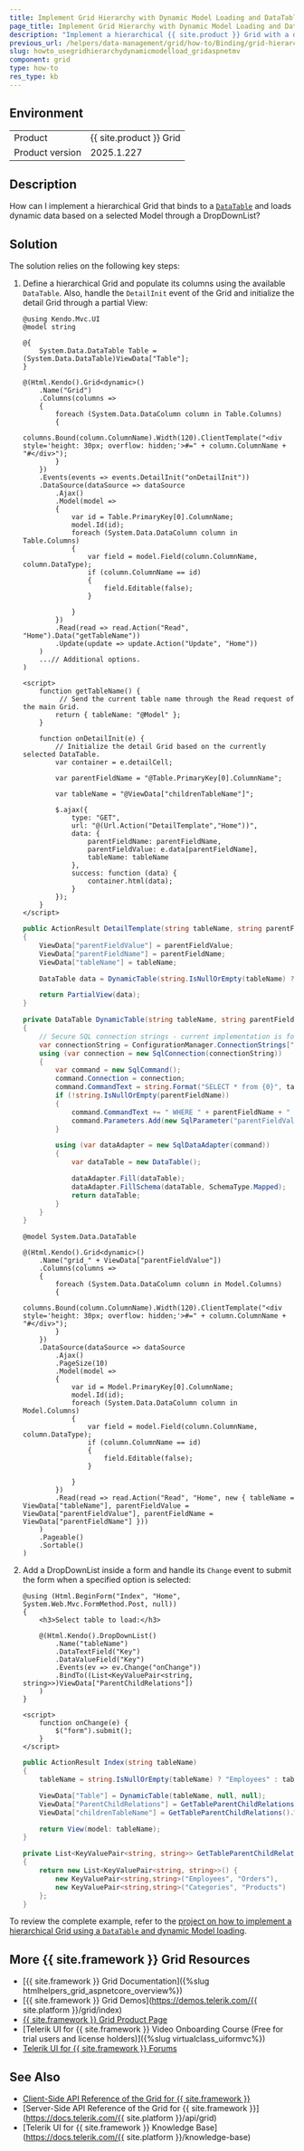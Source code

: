 ```yaml
---
title: Implement Grid Hierarchy with Dynamic Model Loading and DataTable
page_title: Implement Grid Hierarchy with Dynamic Model Loading and DataTable
description: "Implement a hierarchical {{ site.product }} Grid with a dynamic model loading and DataTable in ASP.NET MVC applications."
previous_url: /helpers/data-management/grid/how-to/Binding/grid-hierarchy-with-dynamic-model-loading-and-datatable, /html-helpers/data-management/grid/how-to/Binding/grid-hierarchy-with-dynamic-model-loading-and-datatable
slug: howto_usegridhierarchydynamicmodelload_gridaspnetmv
component: grid
type: how-to
res_type: kb
---
```


## Environment

<table>
 <tr>
  <td>Product</td>
  <td>{{ site.product }} Grid</td>
 </tr>
 <tr>
  <td>Product version</td>
  <td>2025.1.227</td>
 </tr>
</table>

## Description

How can I implement a hierarchical Grid that binds to a [`DataTable`](https://learn.microsoft.com/en-us/dotnet/api/system.data.datatable?view=net-9.0) and loads dynamic data based on a selected Model through a DropDownList?

## Solution

The solution relies on the following key steps:

1. Define a hierarchical Grid and populate its columns using the available `DataTable`. Also, handle the `DetailInit` event of the Grid and initialize the detail Grid through a partial View:

    ```Razor HtmlHelper
    @using Kendo.Mvc.UI
    @model string

    @{
        System.Data.DataTable Table = (System.Data.DataTable)ViewData["Table"];
    }

    @(Html.Kendo().Grid<dynamic>()
        .Name("Grid")
        .Columns(columns =>
        {
            foreach (System.Data.DataColumn column in Table.Columns)
            {
                columns.Bound(column.ColumnName).Width(120).ClientTemplate("<div style='height: 30px; overflow: hidden;'>#=" + column.ColumnName + "#</div>");
            }
        })
        .Events(events => events.DetailInit("onDetailInit"))
        .DataSource(dataSource => dataSource
            .Ajax()
            .Model(model =>
            {
                var id = Table.PrimaryKey[0].ColumnName;
                model.Id(id);
                foreach (System.Data.DataColumn column in Table.Columns)
                {
                    var field = model.Field(column.ColumnName, column.DataType);
                    if (column.ColumnName == id)
                    {
                        field.Editable(false);
                    }

                }
            })
            .Read(read => read.Action("Read", "Home").Data("getTableName"))
            .Update(update => update.Action("Update", "Home"))
        )
        ...// Additional options.
    )

    <script>
        function getTableName() {
             // Send the current table name through the Read request of the main Grid.
            return { tableName: "@Model" };
        }

        function onDetailInit(e) {
            // Initialize the detail Grid based on the currently selected DataTable.
            var container = e.detailCell;

            var parentFieldName = "@Table.PrimaryKey[0].ColumnName";

            var tableName = "@ViewData["childrenTableName"]";

            $.ajax({
                type: "GET",
                url: "@(Url.Action("DetailTemplate","Home"))",
                data: {
                    parentFieldName: parentFieldName,
                    parentFieldValue: e.data[parentFieldName],
                    tableName: tableName
                },
                success: function (data) {
                    container.html(data);
                }
            });
        }
    </script>
    ```
    ```C# HomeController
    public ActionResult DetailTemplate(string tableName, string parentFieldName, string parentFieldValue)
    {
        ViewData["parentFieldValue"] = parentFieldValue;
        ViewData["parentFieldName"] = parentFieldName;
        ViewData["tableName"] = tableName;

        DataTable data = DynamicTable(string.IsNullOrEmpty(tableName) ? tableName : tableName, parentFieldName, parentFieldValue);

        return PartialView(data);
    }

    private DataTable DynamicTable(string tableName, string parentFieldName, string parentFieldValue)
    {
        // Secure SQL connection strings - current implementation is for test purposes only.
        var connectionString = ConfigurationManager.ConnectionStrings["GridBindingDataTableEntities"].ConnectionString;
        using (var connection = new SqlConnection(connectionString))
        {
            var command = new SqlCommand();
            command.Connection = connection;
            command.CommandText = string.Format("SELECT * from {0}", tableName);
            if (!string.IsNullOrEmpty(parentFieldName))
            {
                command.CommandText += " WHERE " + parentFieldName + " = @parentFieldValue";
                command.Parameters.Add(new SqlParameter("parentFieldValue", parentFieldValue));
            }

            using (var dataAdapter = new SqlDataAdapter(command))
            {
                var dataTable = new DataTable();

                dataAdapter.Fill(dataTable);
                dataAdapter.FillSchema(dataTable, SchemaType.Mapped);
                return dataTable;
            }
        }
    }
    ```
    ```Razor DetailTemplate.cshtml
    @model System.Data.DataTable

    @(Html.Kendo().Grid<dynamic>()
        .Name("grid_" + ViewData["parentFieldValue"])
        .Columns(columns =>
        {
            foreach (System.Data.DataColumn column in Model.Columns)
            {
                columns.Bound(column.ColumnName).Width(120).ClientTemplate("<div style='height: 30px; overflow: hidden;'>#=" + column.ColumnName + "#</div>");
            }
        })
        .DataSource(dataSource => dataSource
            .Ajax()
            .PageSize(10)
            .Model(model =>
            {
                var id = Model.PrimaryKey[0].ColumnName;
                model.Id(id);
                foreach (System.Data.DataColumn column in Model.Columns)
                {
                    var field = model.Field(column.ColumnName, column.DataType);
                    if (column.ColumnName == id)
                    {
                        field.Editable(false);
                    }

                }
            })
            .Read(read => read.Action("Read", "Home", new { tableName = ViewData["tableName"], parentFieldValue = ViewData["parentFieldValue"], parentFieldName = ViewData["parentFieldName"] }))
        )
        .Pageable()
        .Sortable()
    )
    ```

1. Add a DropDownList inside a form and handle its `Change` event to submit the form when a specified option is selected:

    ```Razor
    @using (Html.BeginForm("Index", "Home", System.Web.Mvc.FormMethod.Post, null))
    {
        <h3>Select table to load:</h3>

        @(Html.Kendo().DropDownList()
            .Name("tableName")
            .DataTextField("Key")
            .DataValueField("Key")
            .Events(ev => ev.Change("onChange"))
            .BindTo((List<KeyValuePair<string, string>>)ViewData["ParentChildRelations"])
        )
    }

    <script>
        function onChange(e) {
            $("form").submit();
        }
    </script>
    ```
    ```C# HomeController
    public ActionResult Index(string tableName)
    {
        tableName = string.IsNullOrEmpty(tableName) ? "Employees" : tableName;

        ViewData["Table"] = DynamicTable(tableName, null, null);
        ViewData["ParentChildRelations"] = GetTableParentChildRelations();
        ViewData["childrenTableName"] = GetTableParentChildRelations().Where(pair => pair.Key == tableName).Select(pair => pair.Value).FirstOrDefault();

        return View(model: tableName);
    }

    private List<KeyValuePair<string, string>> GetTableParentChildRelations()
    {
        return new List<KeyValuePair<string, string>>() {
            new KeyValuePair<string,string>("Employees", "Orders"),
            new KeyValuePair<string,string>("Categories", "Products")
        };
    }
    ```

To review the complete example, refer to the [project on how to implement a hierarchical Grid using a `DataTable` and dynamic Model loading](https://github.com/telerik/ui-for-aspnet-mvc-examples/tree/master/Telerik.Examples.Mvc/Telerik.Examples.Mvc/Areas/GridHierarchyDynamicModelLoadingAndDataTable).

## More {{ site.framework }} Grid Resources

* [{{ site.framework }} Grid Documentation]({%slug htmlhelpers_grid_aspnetcore_overview%})
* [{{ site.framework }} Grid Demos](https://demos.telerik.com/{{ site.platform }}/grid/index)
* [{{ site.framework }} Grid Product Page](https://www.telerik.com/aspnet-mvc/grid)
* [Telerik UI for {{ site.framework }} Video Onboarding Course (Free for trial users and license holders)]({%slug virtualclass_uiformvc%})
* [Telerik UI for {{ site.framework }} Forums](https://www.telerik.com/forums/aspnet-mvc)

## See Also

* [Client-Side API Reference of the Grid for {{ site.framework }}](https://docs.telerik.com/kendo-ui/api/javascript/ui/grid)
* [Server-Side API Reference of the Grid for {{ site.framework }}](https://docs.telerik.com/{{ site.platform }}/api/grid)
* [Telerik UI for {{ site.framework }} Knowledge Base](https://docs.telerik.com/{{ site.platform }}/knowledge-base)
